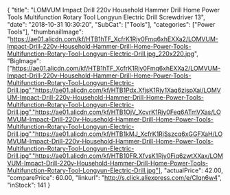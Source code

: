 {
	"title": "LOMVUM Impact Drill 220v Household Hammer Drill Home Power Tools Multifunction Rotary Tool Longyun Electric Drill Screwdriver 13",
	"date": "2018-10-31 10:30:20",
	"SubCat": ["Tools"],
	"categories": ["Power Tools"],
	"thumbnailImage": "https://ae01.alicdn.com/kf/HTB1hTF_XcfrK1Rjy0Fmq6xhEXXa2/LOMVUM-Impact-Drill-220v-Household-Hammer-Drill-Home-Power-Tools-Multifunction-Rotary-Tool-Longyun-Electric-Drill.jpg_220x220.jpg",
	"BigImage": ["https://ae01.alicdn.com/kf/HTB1hTF_XcfrK1Rjy0Fmq6xhEXXa2/LOMVUM-Impact-Drill-220v-Household-Hammer-Drill-Home-Power-Tools-Multifunction-Rotary-Tool-Longyun-Electric-Drill.jpg","https://ae01.alicdn.com/kf/HTB1Pdx.XfjsK1Rjy1Xaq6zispXai/LOMVUM-Impact-Drill-220v-Household-Hammer-Drill-Home-Power-Tools-Multifunction-Rotary-Tool-Longyun-Electric-Drill.jpg","https://ae01.alicdn.com/kf/HTB1OjV_XcvrK1Rjy0Feq6ATmVXas/LOMVUM-Impact-Drill-220v-Household-Hammer-Drill-Home-Power-Tools-Multifunction-Rotary-Tool-Longyun-Electric-Drill.jpg","https://ae01.alicdn.com/kf/HTB1kMJ_XcfrK1RjSszcq6xGGFXaH/LOMVUM-Impact-Drill-220v-Household-Hammer-Drill-Home-Power-Tools-Multifunction-Rotary-Tool-Longyun-Electric-Drill.jpg","https://ae01.alicdn.com/kf/HTB10FR.XfvsK1Rjy0Fiq6zwtXXax/LOMVUM-Impact-Drill-220v-Household-Hammer-Drill-Home-Power-Tools-Multifunction-Rotary-Tool-Longyun-Electric-Drill.jpg"],
	"actualPrice": 42.00,
	"comparePrice": 60.00,
	"linkurl": "http://s.click.aliexpress.com/e/CIqn6w4",
	"inStock": 141
}
